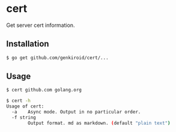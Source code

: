 # cert

Get server cert information.

## Installation

```sh
$ go get github.com/genkiroid/cert/...
```

## Usage

```sh
$ cert github.com golang.org
```

```sh
$ cert -h
Usage of cert:
  -a    Async mode. Output in no particular order.
  -f string
        Output format. md as markdown. (default "plain text")
```
